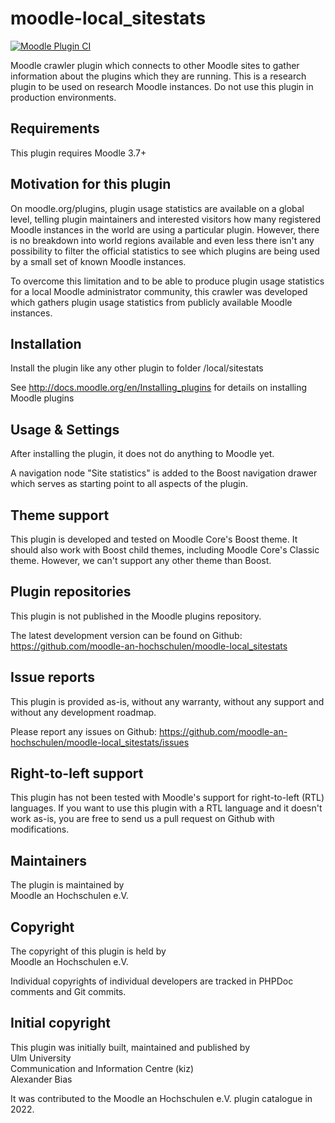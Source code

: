 moodle-local_sitestats
======================

[![Moodle Plugin CI](https://github.com/moodle-an-hochschulen/moodle-local_sitestats/workflows/Moodle%20Plugin%20CI/badge.svg?branch=master)](https://github.com/moodle-an-hochschulen/moodle-local_sitestats/actions?query=workflow%3A%22Moodle+Plugin+CI%22+branch%3Amaster)

Moodle crawler plugin which connects to other Moodle sites to gather information about the plugins which they are running.
This is a research plugin to be used on research Moodle instances. Do not use this plugin in production environments.


Requirements
------------

This plugin requires Moodle 3.7+


Motivation for this plugin
--------------------------

On moodle.org/plugins, plugin usage statistics are available on a global level, telling plugin maintainers and interested visitors how many registered Moodle instances in the world are using a particular plugin. However, there is no breakdown into world regions available and even less there isn't any possibility to filter the official statistics to see which plugins are being used by a small set of known Moodle instances.

To overcome this limitation and to be able to produce plugin usage statistics for a local Moodle administrator community, this crawler was developed which gathers plugin usage statistics from publicly available Moodle instances.


Installation
------------

Install the plugin like any other plugin to folder
/local/sitestats

See http://docs.moodle.org/en/Installing_plugins for details on installing Moodle plugins


Usage & Settings
----------------

After installing the plugin, it does not do anything to Moodle yet.

A navigation node "Site statistics" is added to the Boost navigation drawer which serves as starting point to all aspects of the plugin.


Theme support
-------------

This plugin is developed and tested on Moodle Core's Boost theme.
It should also work with Boost child themes, including Moodle Core's Classic theme. However, we can't support any other theme than Boost.


Plugin repositories
-------------------

This plugin is not published in the Moodle plugins repository.

The latest development version can be found on Github:
https://github.com/moodle-an-hochschulen/moodle-local_sitestats


Issue reports
-------------

This plugin is provided as-is, without any warranty, without any support and without any development roadmap.

Please report any issues on Github:
https://github.com/moodle-an-hochschulen/moodle-local_sitestats/issues


Right-to-left support
---------------------

This plugin has not been tested with Moodle's support for right-to-left (RTL) languages.
If you want to use this plugin with a RTL language and it doesn't work as-is, you are free to send us a pull request on Github with modifications.


Maintainers
-----------

The plugin is maintained by\
Moodle an Hochschulen e.V.


Copyright
---------

The copyright of this plugin is held by\
Moodle an Hochschulen e.V.

Individual copyrights of individual developers are tracked in PHPDoc comments and Git commits.


Initial copyright
-----------------

This plugin was initially built, maintained and published by\
Ulm University\
Communication and Information Centre (kiz)\
Alexander Bias

It was contributed to the Moodle an Hochschulen e.V. plugin catalogue in 2022.
